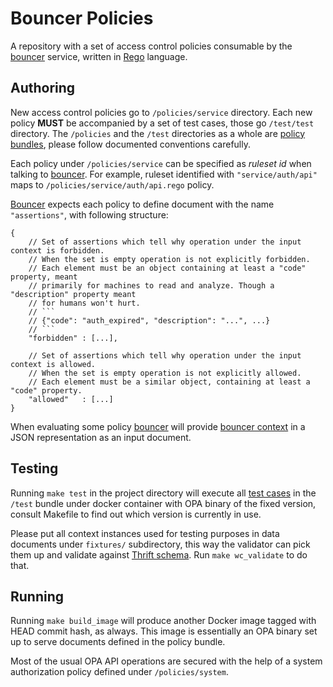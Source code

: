 # Bouncer Policies

A repository with a set of access control policies consumable by the [bouncer][1] service, written in [Rego][2] language.

## Authoring

New access control policies go to `/policies/service` directory. Each new policy **MUST** be accompanied by a set of test cases, those go `/test/test` directory. The `/policies` and the `/test` directories as a whole are [policy bundles][3], please follow documented conventions carefully.

Each policy under `/policies/service` can be specified as _ruleset id_ when talking to [bouncer][1]. For example, ruleset identified with `"service/auth/api"` maps to `/policies/service/auth/api.rego` policy.

[Bouncer][1] expects each policy to define document with the name `"assertions"`, with following structure:
```
{
    // Set of assertions which tell why operation under the input context is forbidden.
    // When the set is empty operation is not explicitly forbidden.
    // Each element must be an object containing at least a "code" property, meant
    // primarily for machines to read and analyze. Though a "description" property meant
    // for humans won't hurt.
    // ```
    // {"code": "auth_expired", "description": "...", ...}
    // ```
    "forbidden" : [...],

    // Set of assertions which tell why operation under the input context is allowed.
    // When the set is empty operation is not explicitly allowed.
    // Each element must be a similar object, containing at least a "code" property.
    "allowed"   : [...]
}
```

When evaluating some policy [bouncer][1] will provide [bouncer context][4] in a JSON representation as an input document.

## Testing

Running `make test` in the project directory will execute all [test cases][5] in the `/test` bundle under docker container with OPA binary of the fixed version, consult Makefile to find out which version is currently in use.

Please put all context instances used for testing purposes in data documents under `fixtures/` subdirectory, this way the validator can pick them up and validate against [Thrift schema][4]. Run `make wc_validate` to do that.

## Running

Running `make build_image` will produce another Docker image tagged with HEAD commit hash, as always. This image is essentially an OPA binary set up to serve documents defined in the policy bundle.

Most of the usual OPA API operations are secured with the help of a system authorization policy defined under `/policies/system`.

[1]: https://github.com/rbkmoney/bouncer
[2]: https://www.openpolicyagent.org/docs/latest/policy-language/
[3]: https://www.openpolicyagent.org/docs/latest/management/#bundle-file-format
[4]: https://github.com/rbkmoney/bouncer-proto/blob/master/proto/context_v1.thrift
[5]: https://www.openpolicyagent.org/docs/latest/policy-testing/
